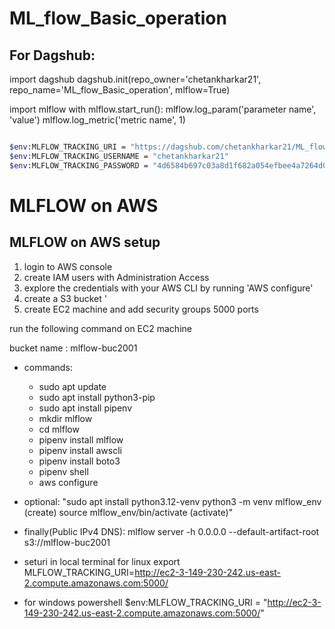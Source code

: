 
# ML_flow_Basic_operation

## For Dagshub:

import dagshub
dagshub.init(repo_owner='chetankharkar21', repo_name='ML_flow_Basic_operation', mlflow=True)

import mlflow
with mlflow.start_run():
  mlflow.log_param('parameter name', 'value')
  mlflow.log_metric('metric name', 1)

```bash 

$env:MLFLOW_TRACKING_URI = "https://dagshub.com/chetankharkar21/ML_flow_Basic_operation.mlflow"
$env:MLFLOW_TRACKING_USERNAME = "chetankharkar21"
$env:MLFLOW_TRACKING_PASSWORD = "4d6584b697c03a8d1f682a054efbee4a7264d047"

```

# MLFLOW on AWS 

## MLFLOW on AWS setup

1. login to AWS console 
2. create IAM users with Administration Access
3. explore the credentials with your AWS CLI by running 'AWS configure'
4. create a S3 bucket '
5. create EC2 machine and add security groups 5000 ports 

run the following command on EC2 machine 

bucket name : mlflow-buc2001 

* commands:
  - sudo apt update
  - sudo apt install python3-pip
  - sudo apt install pipenv
  - mkdir mlflow
  - cd mlflow
  - pipenv install mlflow
  - pipenv install awscli
  - pipenv install boto3
  - pipenv shell
  - aws configure


* optional:
"sudo apt install python3.12-venv
python3 -m venv mlflow_env (create)
source mlflow_env/bin/activate (activate)"

* finally(Public IPv4 DNS): 
mlflow server -h 0.0.0.0 --default-artifact-root s3://mlflow-buc2001

* seturi in local terminal for linux
export MLFLOW_TRACKING_URI=http://ec2-3-149-230-242.us-east-2.compute.amazonaws.com:5000/

* for windows powershell
$env:MLFLOW_TRACKING_URI = "http://ec2-3-149-230-242.us-east-2.compute.amazonaws.com:5000/"




